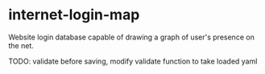 # internet-login-map
Website login database capable of drawing a graph of user's presence on the net.

TODO:
validate before saving, modify validate function to take loaded yaml